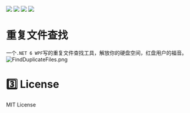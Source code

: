 ![](https://img.shields.io/badge/build-passing-brightgreen)
![](https://img.shields.io/badge/license-MIT-green)
![](https://img.shields.io/badge/version-1.4.1.0-blue)
[![](https://img.shields.io/badge/download-releases-blue)](https://github.com/JiuLing-zhang/FindDuplicateFiles/releases)  

# 重复文件查找
一个`.NET 6 WPF`写的重复文件查找工具，解放你的硬盘空间，红盘用户的福音。  
![FindDuplicateFiles.png](https://i.loli.net/2021/07/24/XiqF6fy8xlrpzwc.png)  

# :three: License
MIT License